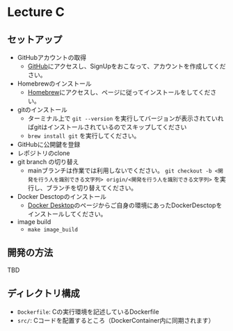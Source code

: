 # Lecture C

## セットアップ

- GitHubアカウントの取得
  - [GitHub](https://github.com/)にアクセスし、SignUpをおこなって、アカウントを作成してください。
- Homebrewのインストール
  - [Homebrew](https://brew.sh/index_ja)にアクセスし、ページに従ってインストールをしてください。
- gitのインストール
  - ターミナル上で `git --version` を実行してバージョンが表示されていればgitはインストールされているのでスキップしてください
  - `brew install git` を実行してください。
- GitHubに公開鍵を登録
- レポジトリのclone
- git branch の切り替え
  - mainブランチは作業では利用しないでください。 `git checkout -b <開発を行う人を識別できる文字列> origin/<開発を行う人を識別できる文字列>` を実行し、ブランチを切り替えてください。
- Docker Desctopのインストール
  - [Docker Desktop](https://docs.docker.jp/desktop/toc.html)のページからご自身の環境にあったDockerDesctopをインストールしてください。
- image build
  - `make image_build`

## 開発の方法

TBD

## ディレクトリ構成

- `Dockerfile`: Cの実行環境を記述しているDockerfile
- `src/`: Cコードを配置するところ（DockerContainer内に同期されます）

